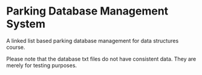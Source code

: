 # Parking Database Management System
A linked list based parking database management for data structures course.

Please note that the database txt files do not have consistent data. They are merely for testing purposes.
